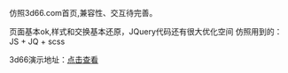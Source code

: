 仿照3d66.com首页,兼容性、交互待完善。

页面基本ok,样式和交换基本还原，JQuery代码还有很大优化空间
仿照用到的：JS + JQ + scss 


3d66演示地址：[点击查看](https://hollebuff.github.io/JavaScript/mySass/test1.html)
